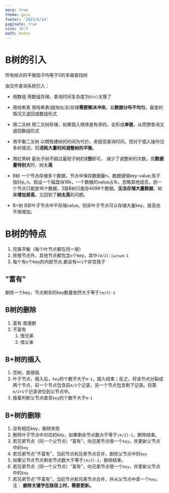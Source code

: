 ```yaml
---
marp: true
theme: gaia
footer: '2023/8/14'
paginate: true
size: 16:9
math: katex
---
```


# B树的引入
所有结点的平衡因子均等于0的多路查找树

由文件查询系统引入：
- 用数组
用数组存储，查询时间复杂度为`O(n)`太慢了

- 用哈希表
用哈希表(链地址法)存储**需要解决冲突**，且**数据分布不均匀**，最差的情况又退回成数组形式

- 用二叉树
用二叉树存储，如果插入顺序是有序的，会形成**单链**，从而使查询又退回数组形式

- 用平衡二叉树
以牺牲建树的时间为代价，来提高查询时间。但对于插入操作过多的情况，将**消耗大量时间调整树的平衡**。

- 用红黑树
最长子树不超过最短子树的**2倍**即可。
减少了调整树的次数，但**数据量特别大**时，树太**高**

- B树
一个节点存储多个数据。节点中保存数据量n，数据键值key-value,孩子指针p_n。假设一个磁盘块16k，一个数据的value占1k，忽略其他成员，则一个节点只能放16个数据，3层B树只能存4096个数据。**无法存储大量数据**，如果**增加层高**，又回到了**树太高**的问题。

- B+树
B非叶子节点中不存储value。则非叶子节点可以存储大量key。层高也不用增加。

# B树的特点
1. 完美平衡（每个叶节点都在同一层）
2. 除根节点外，其他节点都包含`n`个key，其中`⌈m/2⌉-1⩽n⩽m-1`
3. 每个有`n`个key的内部节点,都会有`n+1`个非空孩子

## "富有"
删除一个key，节点剩余的key数量依然大于等于`⌈m/2⌉-1`

## B树的删除
1. 富有
直接删
2. 不富有
    1. 借兄弟
    2. 借父亲

## B+树的插入
1. 空树，直接插
2. 叶子节点，插入后，`key`的个数不大于`m-1`，插入结束；反之，将该节点分裂成两个节点，前一个节点包含前`m/2`个记录，另一个节点包含剩下记录。将第`m/2+1`个记录进位到父节点中。
3. 接着判断父节点直至`key`的个数不大于`m-1`

## B+树的删除
1. 没有相应key，删除失败
2. 删除叶子节点中对应的key，如果剩余节点数大于等于`⌈m/2⌉-1`，删除结束。
3. 若兄弟节点（同一个父节点）“富有”，向兄弟节点借一个`key`，并更新父节点中的`key`
4. 若兄弟节点“不富有”，当前节点和兄弟节点合并，删除父节点中的`key`
5. 如果父节点节点剩余节点数大于等于`⌈m/2⌉-1`，删除结束。
6. 若兄弟节点（同一个父节点）“富有”，向兄弟节点借一个`key`，并更新父节点中的`key`
7. 若兄弟节点“不富有”，当前节点和兄弟节点合并，并从父节点中拿一个`key`。
注：
    **删除关键字在路径上时，需要更新。**